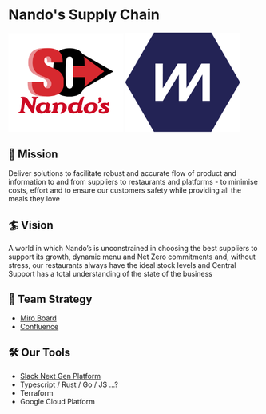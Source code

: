 # Nando's Supply Chain

<img src="./assets/logo.png" style="width:230px" />
<img src="./assets/multiverse-logo.png" style="width:230px" />

## 🚀 Mission
Deliver solutions to facilitate robust and accurate flow of product and information to and from suppliers to restaurants and platforms - to minimise costs, effort and to ensure our customers safety while providing all the meals they love

## 🏄 Vision
A world in which Nando’s is unconstrained in choosing the best suppliers to support its growth, dynamic menu and Net Zero commitments and, without stress, our restaurants always have the ideal stock levels and Central Support has a total understanding of the state of the business

## 🧭 Team Strategy

- [Miro Board](https://miro.com/app/board/uXjVP6TOgsA=/)
- [Confluence](https://nandosuk.atlassian.net/wiki/spaces/SCM/overview?homepageId=3955720310)

## 🛠️ Our Tools
- [Slack Next Gen Platform](https://api.slack.com/future)
- Typescript / Rust / Go / JS ...?
- Terraform
- Google Cloud Platform